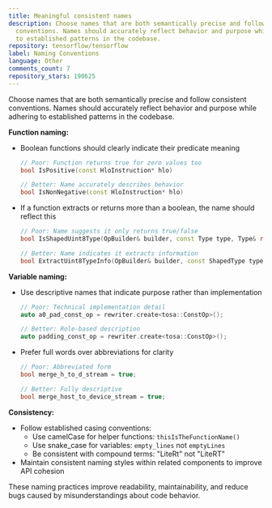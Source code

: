 ```yaml
---
title: Meaningful consistent names
description: Choose names that are both semantically precise and follow consistent
  conventions. Names should accurately reflect behavior and purpose while adhering
  to established patterns in the codebase.
repository: tensorflow/tensorflow
label: Naming Conventions
language: Other
comments_count: 7
repository_stars: 190625
---
```


Choose names that are both semantically precise and follow consistent conventions. Names should accurately reflect behavior and purpose while adhering to established patterns in the codebase.

**Function naming:**
- Boolean functions should clearly indicate their predicate meaning
  ```cpp
  // Poor: Function returns true for zero values too
  bool IsPositive(const HloInstruction* hlo)
  
  // Better: Name accurately describes behavior
  bool IsNonNegative(const HloInstruction* hlo)
  ```
- If a function extracts or returns more than a boolean, the name should reflect this
  ```cpp
  // Poor: Name suggests it only returns true/false
  bool IsShapedUint8Type(OpBuilder& builder, const Type type, Type& rescaled_type)
  
  // Better: Name indicates it extracts information
  bool ExtractUint8TypeInfo(OpBuilder& builder, const ShapedType type, Type& rescaled_type)
  ```

**Variable naming:**
- Use descriptive names that indicate purpose rather than implementation
  ```cpp
  // Poor: Technical implementation detail
  auto a0_pad_const_op = rewriter.create<tosa::ConstOp>();
  
  // Better: Role-based description
  auto padding_const_op = rewriter.create<tosa::ConstOp>();
  ```
- Prefer full words over abbreviations for clarity
  ```cpp
  // Poor: Abbreviated form
  bool merge_h_to_d_stream = true;
  
  // Better: Fully descriptive
  bool merge_host_to_device_stream = true;
  ```

**Consistency:**
- Follow established casing conventions:
  - Use camelCase for helper functions: `thisIsTheFunctionName()`
  - Use snake_case for variables: `empty_lines` not `emptyLines`
  - Be consistent with compound terms: "LiteRt" not "LiteRT"
- Maintain consistent naming styles within related components to improve API cohesion

These naming practices improve readability, maintainability, and reduce bugs caused by misunderstandings about code behavior.